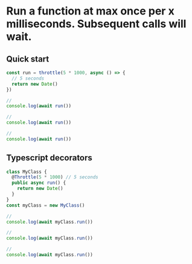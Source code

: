 # Run a function at max once per x milliseconds. Subsequent calls will wait.

## Quick start

```typescript
const run = throttle(5 * 1000, async () => {
  // 5 seconds
  return new Date()
})

//
console.log(await run())

//
console.log(await run())

//
console.log(await run())
```

## Typescript decorators

```typescript
class MyClass {
  @Throttle(5 * 1000) // 5 seconds
  public async run() {
    return new Date()
  }
}
const myClass = new MyClass()

//
console.log(await myClass.run())

//
console.log(await myClass.run())

//
console.log(await myClass.run())
```
